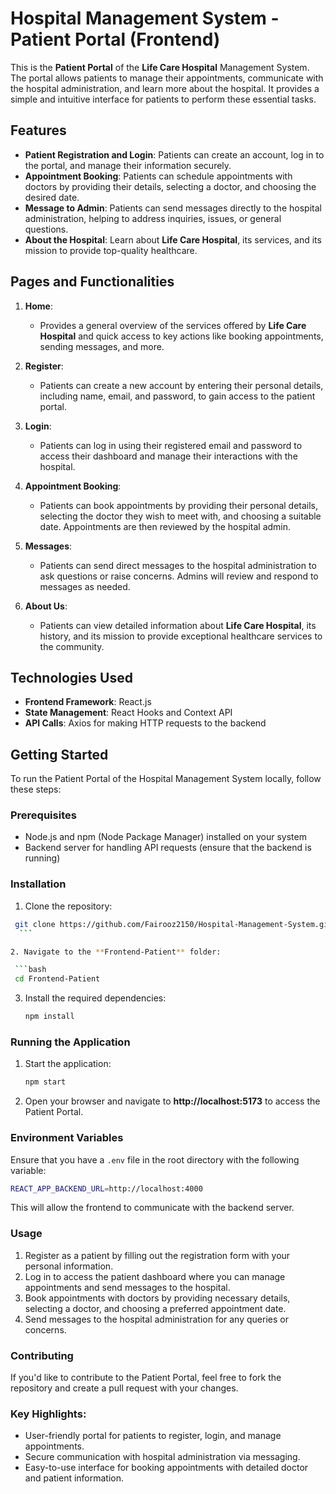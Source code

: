 
# Hospital Management System - Patient Portal (Frontend)

This is the **Patient Portal** of the **Life Care Hospital** Management System. The portal allows patients to manage their appointments, communicate with the hospital administration, and learn more about the hospital. It provides a simple and intuitive interface for patients to perform these essential tasks.

## Features

- **Patient Registration and Login**: Patients can create an account, log in to the portal, and manage their information securely.
- **Appointment Booking**: Patients can schedule appointments with doctors by providing their details, selecting a doctor, and choosing the desired date.
- **Message to Admin**: Patients can send messages directly to the hospital administration, helping to address inquiries, issues, or general questions.
- **About the Hospital**: Learn about **Life Care Hospital**, its services, and its mission to provide top-quality healthcare.

## Pages and Functionalities

1. **Home**:
   - Provides a general overview of the services offered by **Life Care Hospital** and quick access to key actions like booking appointments, sending messages, and more.

2. **Register**:
   - Patients can create a new account by entering their personal details, including name, email, and password, to gain access to the patient portal.

3. **Login**:
   - Patients can log in using their registered email and password to access their dashboard and manage their interactions with the hospital.

4. **Appointment Booking**:
   - Patients can book appointments by providing their personal details, selecting the doctor they wish to meet with, and choosing a suitable date. Appointments are then reviewed by the hospital admin.

5. **Messages**:
   - Patients can send direct messages to the hospital administration to ask questions or raise concerns. Admins will review and respond to messages as needed.

6. **About Us**:
   - Patients can view detailed information about **Life Care Hospital**, its history, and its mission to provide exceptional healthcare services to the community.

## Technologies Used

- **Frontend Framework**: React.js
- **State Management**: React Hooks and Context API
- **API Calls**: Axios for making HTTP requests to the backend

## Getting Started

To run the Patient Portal of the Hospital Management System locally, follow these steps:

### Prerequisites

- Node.js and npm (Node Package Manager) installed on your system
- Backend server for handling API requests (ensure that the backend is running)

### Installation

1. Clone the repository:

  ```bash
   git clone https://github.com/Fairooz2150/Hospital-Management-System.git
    ```

2. Navigate to the **Frontend-Patient** folder:

   ```bash
   cd Frontend-Patient
   ```

3. Install the required dependencies:

   ```bash
   npm install
   ```

### Running the Application

1. Start the application:

   ```bash
   npm start
   ```

2. Open your browser and navigate to **http://localhost:5173** to access the Patient Portal.

### Environment Variables

Ensure that you have a `.env` file in the root directory with the following variable:

```bash
REACT_APP_BACKEND_URL=http://localhost:4000
```

This will allow the frontend to communicate with the backend server.

### Usage

1. Register as a patient by filling out the registration form with your personal information.
2. Log in to access the patient dashboard where you can manage appointments and send messages to the hospital.
3. Book appointments with doctors by providing necessary details, selecting a doctor, and choosing a preferred appointment date.
4. Send messages to the hospital administration for any queries or concerns.

### Contributing

If you'd like to contribute to the Patient Portal, feel free to fork the repository and create a pull request with your changes.

### Key Highlights:

- User-friendly portal for patients to register, login, and manage appointments.
- Secure communication with hospital administration via messaging.
- Easy-to-use interface for booking appointments with detailed doctor and patient information.



